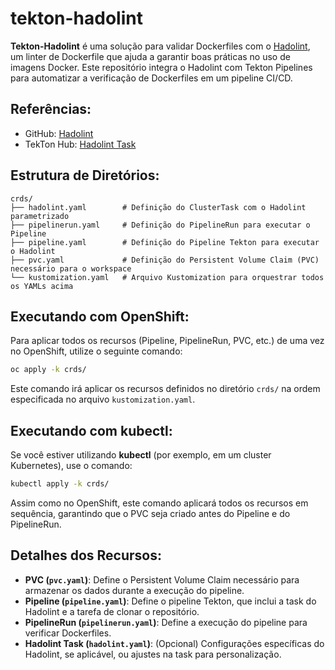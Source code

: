 # tekton-hadolint

**Tekton-Hadolint** é uma solução para validar Dockerfiles com o [Hadolint](https://github.com/hadolint/hadolint), um linter de Dockerfile que ajuda a garantir boas práticas no uso de imagens Docker. Este repositório integra o Hadolint com Tekton Pipelines para automatizar a verificação de Dockerfiles em um pipeline CI/CD.

## Referências:
- GitHub: [Hadolint](https://github.com/hadolint/hadolint)
- TekTon Hub: [Hadolint Task](https://hub.tekton.dev/tekton/task/hadolint)

## Estrutura de Diretórios:
```
crds/
├── hadolint.yaml        # Definição do ClusterTask com o Hadolint parametrizado
├── pipelinerun.yaml     # Definição do PipelineRun para executar o Pipeline
├── pipeline.yaml        # Definição do Pipeline Tekton para executar o Hadolint
├── pvc.yaml             # Definição do Persistent Volume Claim (PVC) necessário para o workspace
└── kustomization.yaml   # Arquivo Kustomization para orquestrar todos os YAMLs acima
```

## Executando com OpenShift:

Para aplicar todos os recursos (Pipeline, PipelineRun, PVC, etc.) de uma vez no OpenShift, utilize o seguinte comando:

```bash
oc apply -k crds/
```

Este comando irá aplicar os recursos definidos no diretório `crds/` na ordem especificada no arquivo `kustomization.yaml`.

## Executando com kubectl:

Se você estiver utilizando **kubectl** (por exemplo, em um cluster Kubernetes), use o comando:

```bash
kubectl apply -k crds/
```

Assim como no OpenShift, este comando aplicará todos os recursos em sequência, garantindo que o PVC seja criado antes do Pipeline e do PipelineRun.

## Detalhes dos Recursos:

- **PVC (`pvc.yaml`)**: Define o Persistent Volume Claim necessário para armazenar os dados durante a execução do pipeline.
- **Pipeline (`pipeline.yaml`)**: Define o pipeline Tekton, que inclui a task do Hadolint e a tarefa de clonar o repositório.
- **PipelineRun (`pipelinerun.yaml`)**: Define a execução do pipeline para verificar Dockerfiles.
- **Hadolint Task (`hadolint.yaml`)**: (Opcional) Configurações específicas do Hadolint, se aplicável, ou ajustes na task para personalização.
